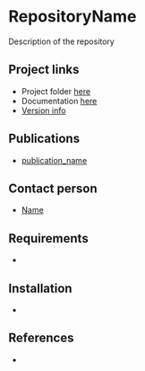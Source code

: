 # RepositoryName
Description of the repository


## Project links
- Project folder [here](project_link)
- Documentation [here](guide_link)
- [Version info](VERSION.md)


## Publications
- [publication_name](publication_link)


## Contact person
- [Name](personal_website)


## Requirements
- 


## Installation
- 


## References
- 



